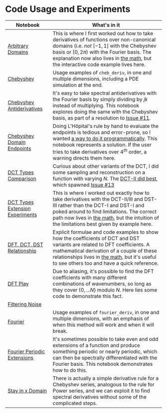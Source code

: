# Code Usage and Experiments

| Notebook | What's in it |
| --- | --- |
| [Arbitrary Domains](https://github.com/pavelkomarov/spectral-derivatives/blob/main/notebooks/arbitrary_domains.ipynb) | This is where I first worked out how to take derivatives of functions over non-canonical domains (i.e. *not* $[-1, 1]$ with the Chebyshev basis or $[0, 2\pi)$ with the Fourier basis. The explanation now also lives in [the math](https://pavelkomarov.com/spectral-derivatives/math.pdf), but the interactive code example lives here.|
| [Chebyshev](https://github.com/pavelkomarov/spectral-derivatives/blob/main/notebooks/chebyshev.ipynb) | Usage examples of `cheb_deriv`, in one and multiple dimensions, including a PDE simulation at the end.|
| [Chebyshev Antiderivatives](https://github.com/pavelkomarov/spectral-derivatives/blob/main/notebooks/chebyshev_antiderivatives.ipynb) | It's easy to take spectral antiderivatives with the Fourier basis by simply dividing by $jk$ instead of multiplying. This notebook explores doing the same with the Chebyshev basis, as part of a resolution to [Issue #11](https://github.com/pavelkomarov/spectral-derivatives/issues/11).|
| [Chebyshev Domain Endpoints](https://github.com/pavelkomarov/spectral-derivatives/blob/main/notebooks/chebyshev_domain_endpoints.ipynb) | Doing L'Hôpital's rule by hand to evaluate the endpoints is tedious and error-prone, so I wanted [a way to do it programmatically](https://github.com/pavelkomarov/spectral-derivatives/issues/1). This notebook represents a solution. If the user tries to take derivatives over $4^{th}$ order, a warning directs them here.|
| [DCT Types Comparison](https://github.com/pavelkomarov/spectral-derivatives/blob/main/notebooks/dct_types_comparison.ipynb) | Curious about other variants of the DCT, I did some sampling and reconstruction on a function with varying $N$. The [DCT-II did best](https://dsp.stackexchange.com/questions/96172/why-does-the-dct-ii-have-better-energy-compaction-than-dct-i), which spawned [Issue #13](https://github.com/pavelkomarov/spectral-derivatives/issues/13)|
| [DCT Types Extension Experiments](https://github.com/pavelkomarov/spectral-derivatives/blob/main/notebooks/dct_types_extension_experiments.ipynb) | This is where I worked out exactly how to take derivatives with the DCT-II/III and DST-III rather than the DCT-I and DST-I and poked around to find limitations. The correct path now lives in [the math](https://pavelkomarov.com/spectral-derivatives/math.pdf), but the intuition of the limitations best given by example here.|
| [DFT, DCT, DST Relationship](https://github.com/pavelkomarov/spectral-derivatives/blob/main/notebooks/dft_dct_dst_relationship.ipynb) | Explicit formulae and code examples to show how the coefficients of DCT and DST variants are related to DFT coefficients. A mathematical derivation of a couple of these relationships lives in [the math](https://pavelkomarov.com/spectral-derivatives/math.pdf), but it's useful to see others too and have a quick reference.|
| [DFT Play](https://github.com/pavelkomarov/spectral-derivatives/blob/main/notebooks/dft_play.ipynb) | Due to aliasing, it's possible to find the DFT coefficients with many different combinations of wavenumbers, so long as they cover $\{0, ...N\}$ modulo $N$. Here lies some code to demonstrate this fact.|
| [Filtering Noise](https://github.com/pavelkomarov/spectral-derivatives/blob/main/notebooks/filtering_noise.ipynb) | |
| [Fourier](https://github.com/pavelkomarov/spectral-derivatives/blob/main/notebooks/fourier.ipynb) | Usage examples of `fourier_deriv`, in one and multiple dimensions, with an emphasis of when this method will work and when it will break.|
| [Fourier Periodic Extensions](https://github.com/pavelkomarov/spectral-derivatives/blob/main/notebooks/fourier_periodic_extensions.ipynb) | It's sometimes possible to take even and odd extensions of a function and produce something periodic or nearly periodic, which can then be spectrally differentiated with the Fourier basis. This notebook demonstrates how to do this.|
| [Stay in x Domain](https://github.com/pavelkomarov/spectral-derivatives/blob/main/notebooks/stay_in_x_domain.ipynb) | There is actually a simple derivative rule for a Chebyshev series, analogous to the rule for Power series, and we can exploit it to find spectral derivatives without some of the complicated steps. |